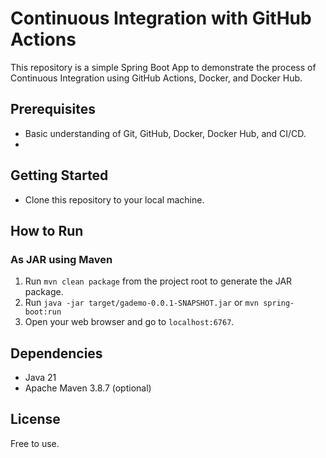 # Continuous Integration with GitHub Actions

This repository is a simple Spring Boot App to demonstrate the process of Continuous Integration using GitHub Actions, Docker, and Docker Hub.

## Prerequisites

- Basic understanding of Git, GitHub, Docker, Docker Hub, and CI/CD.
- 

## Getting Started 

- Clone this repository to your local machine.

## How to Run

### As JAR using Maven

1. Run `mvn clean package` from the project root to generate the JAR package.
2. Run `java -jar target/gademo-0.0.1-SNAPSHOT.jar` or `mvn spring-boot:run`
3. Open your web browser and go to `localhost:6767`.

## Dependencies 

- Java 21
- Apache Maven 3.8.7 (optional)

## License

Free to use.
